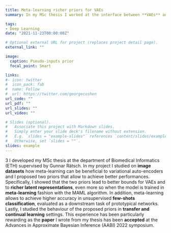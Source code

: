 ```yaml
---
title: Meta-learning richer priors for VAEs
summary: In my MSc thesis I worked at the interface between **VAEs** and **meta-learning** with the aim of find better and richer priors.

tags:
- Deep Learning
date: "2021-11-23T00:00:00Z"

# Optional external URL for project (replaces project detail page).
external_link: ""

image:
  caption: Pseudo-inputs prior
  focal_point: Smart

links:
#- icon: twitter
#  icon_pack: fab
#  name: Follow
#  url: https://twitter.com/georgecushen
url_code: ""
url_pdf: ""
url_slides: ""
url_video: ""

# Slides (optional).
#   Associate this project with Markdown slides.
#   Simply enter your slide deck's filename without extension.
#   E.g. `slides = "example-slides"` references `content/slides/example-slides.md`.
#   Otherwise, set `slides = ""`.
slides: example
---
```

3
I developed my MSc thesis at the department of Biomedical Informatics (ETH) supervised by Gunnar Rätsch. 
In my project I studied on **image datasets** how meta-learning can be beneficial to variational auto-encoders and I proposed two priors that allow to achieve better performances. 
Specifically, I showed that the two priors lead to better bounds for VAEs and to **richer latent representations**, even more so when the model is trained in **meta-learning** fashion with the MAML algorithm. 
In addition, meta-learning allows to achieve higher accuracy in unsupervised **few-shots classification**, evaluated as a downstream task of prototypical networks. 
Lastly, I studied the behaviour of the proposed priors in **transfer and continual learning** settings. 
This experience has been particularly rewarding as the **paper** I wrote from my thesis has been **accepted** at the Advances in Approximate Bayesian Inference (AABI) 2022 symposium.
